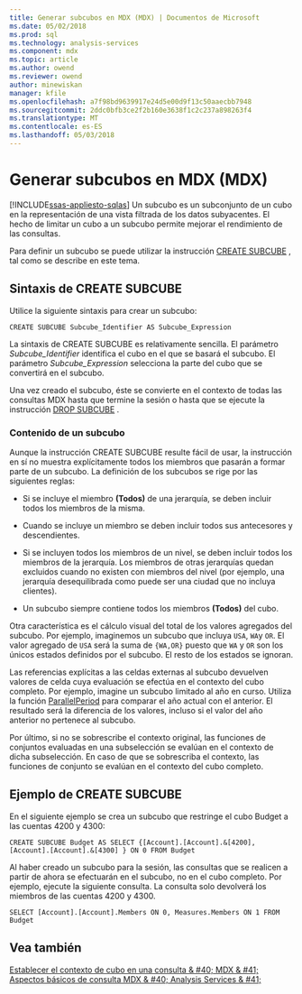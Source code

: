 ```yaml
---
title: Generar subcubos en MDX (MDX) | Documentos de Microsoft
ms.date: 05/02/2018
ms.prod: sql
ms.technology: analysis-services
ms.component: mdx
ms.topic: article
ms.author: owend
ms.reviewer: owend
author: minewiskan
manager: kfile
ms.openlocfilehash: a7f98bd9639917e24d5e00d9f13c50aaecbb7948
ms.sourcegitcommit: 2ddc0bfb3ce2f2b160e3638f1c2c237a898263f4
ms.translationtype: MT
ms.contentlocale: es-ES
ms.lasthandoff: 05/03/2018
---
```

# <a name="building-subcubes-in-mdx-mdx"></a>Generar subcubos en MDX (MDX)
[!INCLUDE[ssas-appliesto-sqlas](../../../includes/ssas-appliesto-sqlas.md)]
  Un subcubo es un subconjunto de un cubo en la representación de una vista filtrada de los datos subyacentes. El hecho de limitar un cubo a un subcubo permite mejorar el rendimiento de las consultas.  
  
 Para definir un subcubo se puede utilizar la instrucción [CREATE SUBCUBE](../../../mdx/mdx-data-definition-create-subcube.md) , tal como se describe en este tema.  
  
## <a name="create-subcube-syntax"></a>Sintaxis de CREATE SUBCUBE  
 Utilice la siguiente sintaxis para crear un subcubo:  
  
```  
CREATE SUBCUBE Subcube_Identifier AS Subcube_Expression  
```  
  
 La sintaxis de CREATE SUBCUBE es relativamente sencilla. El parámetro *Subcube_Identifier* identifica el cubo en el que se basará el subcubo. El parámetro *Subcube_Expression* selecciona la parte del cubo que se convertirá en el subcubo.  
  
 Una vez creado el subcubo, éste se convierte en el contexto de todas las consultas MDX hasta que termine la sesión o hasta que se ejecute la instrucción [DROP SUBCUBE](../../../mdx/mdx-data-definition-drop-subcube.md) .  
  
### <a name="what-a-subcube-contains"></a>Contenido de un subcubo  
 Aunque la instrucción CREATE SUBCUBE resulte fácil de usar, la instrucción en sí no muestra explícitamente todos los miembros que pasarán a formar parte de un subcubo. La definición de los subcubos se rige por las siguientes reglas:  
  
-   Si se incluye el miembro **(Todos)** de una jerarquía, se deben incluir todos los miembros de la misma.  
  
-   Cuando se incluye un miembro se deben incluir todos sus antecesores y descendientes.  
  
-   Si se incluyen todos los miembros de un nivel, se deben incluir todos los miembros de la jerarquía. Los miembros de otras jerarquías quedan excluidos cuando no existen con miembros del nivel (por ejemplo, una jerarquía desequilibrada como puede ser una ciudad que no incluya clientes).  
  
-   Un subcubo siempre contiene todos los miembros **(Todos)** del cubo.  
  
 Otra característica es el cálculo visual del total de los valores agregados del subcubo. Por ejemplo, imaginemos un subcubo que incluya `USA`, `WA`y `OR`. El valor agregado de `USA` será la suma de `{WA,OR}` puesto que `WA` y `OR` son los únicos estados definidos por el subcubo. El resto de los estados se ignoran.  
  
 Las referencias explícitas a las celdas externas al subcubo devuelven valores de celda cuya evaluación se efectúa en el contexto del cubo completo. Por ejemplo, imagine un subcubo limitado al año en curso. Utiliza la función [ParallelPeriod](../../../mdx/parallelperiod-mdx.md) para comparar el año actual con el anterior. El resultado será la diferencia de los valores, incluso si el valor del año anterior no pertenece al subcubo.  
  
 Por último, si no se sobrescribe el contexto original, las funciones de conjuntos evaluadas en una subselección se evalúan en el contexto de dicha subselección. En caso de que se sobrescriba el contexto, las funciones de conjunto se evalúan en el contexto del cubo completo.  
  
## <a name="create-subcube-example"></a>Ejemplo de CREATE SUBCUBE  
 En el siguiente ejemplo se crea un subcubo que restringe el cubo Budget a las cuentas 4200 y 4300:  
  
 `CREATE SUBCUBE Budget AS SELECT {[Account].[Account].&[4200], [Account].[Account].&[4300] } ON 0 FROM Budget`  
  
 Al haber creado un subcubo para la sesión, las consultas que se realicen a partir de ahora se efectuarán en el subcubo, no en el cubo completo. Por ejemplo, ejecute la siguiente consulta. La consulta solo devolverá los miembros de las cuentas 4200 y 4300.  
  
 `SELECT [Account].[Account].Members ON 0, Measures.Members ON 1 FROM Budget`  
  
## <a name="see-also"></a>Vea también  
 [Establecer el contexto de cubo en una consulta & #40; MDX & #41;](../../../analysis-services/multidimensional-models/mdx/establishing-cube-context-in-a-query-mdx.md)   
 [Aspectos básicos de consulta MDX & #40; Analysis Services & #41;](../../../analysis-services/multidimensional-models/mdx/mdx-query-fundamentals-analysis-services.md)  
  
  
